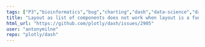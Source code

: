 ```yaml
---
tags: ["P3","bioinformatics","bug","charting","dash","data-science","data-visualization","finance","flask","gui-framework","jupyter","modeling","plotly","plotly-dash","productivity","python","react","rstats","technical-computing","web-app"]
title: "Layout as list of components does not work when layout is a function"
html_url: "https://github.com/plotly/dash/issues/2905"
user: "antonymilne"
repo: "plotly/dash"
---
```


